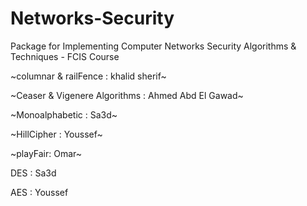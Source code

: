 # Networks-Security
Package for Implementing Computer Networks Security Algorithms &amp; Techniques - FCIS Course

~columnar & railFence : khalid sherif~ 

~Ceaser & Vigenere Algorithms : Ahmed Abd El Gawad~

~Monoalphabetic : Sa3d~

~HillCipher : Youssef~

~playFair: Omar~

DES : Sa3d

AES : Youssef
